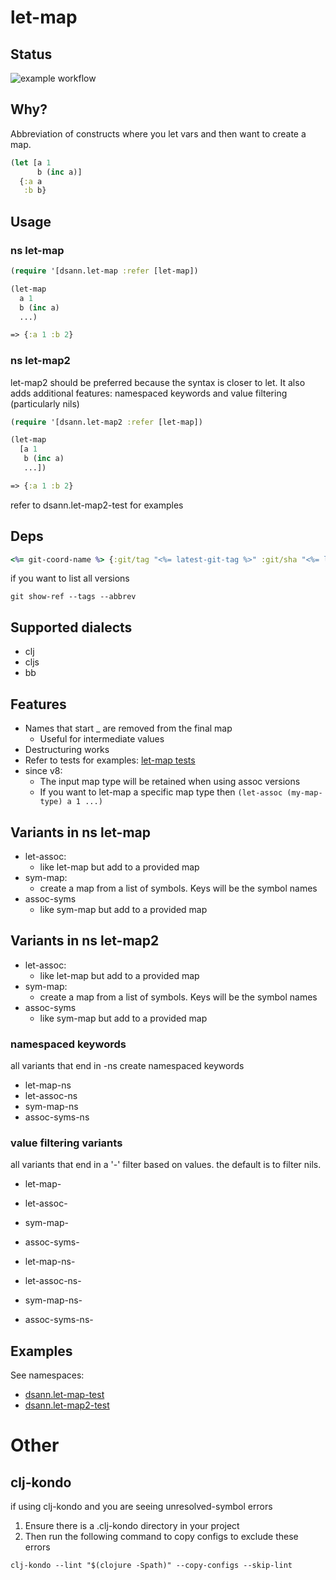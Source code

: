 # let-map

## Status

![example workflow](https://github.com/davesann/let-map/actions/workflows/tests.yml/badge.svg)

## Why?

Abbreviation of constructs where you let vars and then want to create a map.

```clojure
(let [a 1
      b (inc a)]
  {:a a
   :b b}

```

## Usage

### ns let-map 

```clojure
(require '[dsann.let-map :refer [let-map])

(let-map
  a 1
  b (inc a)
  ...)

=> {:a 1 :b 2}

```

### ns let-map2

let-map2 should be preferred because the syntax is closer to let.
It also adds additional features: namespaced keywords and value filtering (particularly nils)

```clojure
(require '[dsann.let-map2 :refer [let-map])

(let-map
  [a 1
   b (inc a)
   ...])

=> {:a 1 :b 2}

```

refer to dsann.let-map2-test for examples


## Deps

```clojure
<%= git-coord-name %> {:git/tag "<%= latest-git-tag %>" :git/sha "<%= latest-git-sha %>"}
```

if you want to list all versions

```
git show-ref --tags --abbrev
```

## Supported dialects

- clj
- cljs
- bb

## Features

- Names that start \_ are removed from the final map
  - Useful for intermediate values
- Destructuring works
- Refer to tests for examples: [let-map tests](src/test/clj/dsann/let_map_test.cljc)
- since v8:
  - The input map type will be retained when using assoc versions
  - If you want to let-map a specific map type then `(let-assoc (my-map-type) a 1 ...)`

## Variants in ns let-map

- let-assoc:
  - like let-map but add to a provided map
- sym-map:
  - create a map from a list of symbols. Keys will be the symbol names
- assoc-syms
  - like sym-map but add to a provided map
  
## Variants in ns let-map2

- let-assoc:
  - like let-map but add to a provided map
- sym-map:
  - create a map from a list of symbols. Keys will be the symbol names
- assoc-syms
  - like sym-map but add to a provided map

### namespaced keywords

all variants that end in -ns create namespaced keywords

- let-map-ns
- let-assoc-ns
- sym-map-ns
- assoc-syms-ns

### value filtering variants 

all variants that end in a '-' filter based on values. the default is to filter nils.
  
- let-map-
- let-assoc-
- sym-map-
- assoc-syms-

- let-map-ns-
- let-assoc-ns-
- sym-map-ns-
- assoc-syms-ns-

## Examples

See namespaces: 
- [dsann.let-map-test](src/test/clj/dsann/let_map_test.cljc)
- [dsann.let-map2-test](src/test/clj/dsann/let_map2_test.cljc)

# Other

## clj-kondo

if using clj-kondo and you are seeing unresolved-symbol errors

1. Ensure there is a .clj-kondo directory in your project
1. Then run the following command to copy configs to exclude these errors

```
clj-kondo --lint "$(clojure -Spath)" --copy-configs --skip-lint
```
